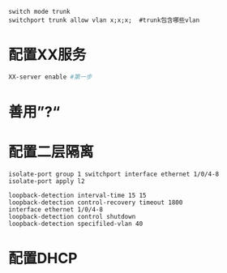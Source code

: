 ```shell
switch mode trunk 
switchport trunk allow vlan x;x;x;  #trunk包含哪些vlan
```

# 配置XX服务

```sh
XX-server enable #第一步
```

# 善用”?“

# 配置二层隔离

```
isolate-port group 1 switchport interface ethernet 1/0/4-8 
isolate-port apply l2

loopback-detection interval-time 15 15
loopback-detection control-recovery timeout 1800
interface ethernet 1/0/4-8 
loopback-detection control shutdown
loopback-detection specifiled-vlan 40
```

# 配置DHCP

```

```

